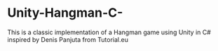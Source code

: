 # Unity-Hangman-C-
This is a classic implementation of a Hangman game using Unity in C# inspired by Denis Panjuta from Tutorial.eu
